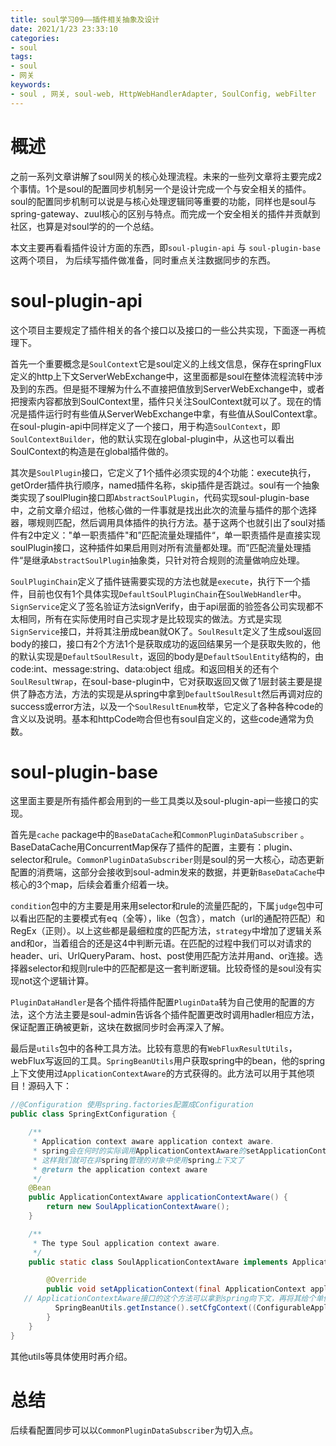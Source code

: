```yaml
---
title: soul学习09——插件相关抽象及设计
date: 2021/1/23 23:33:10
categories:
- soul
tags:
- soul
- 网关
keywords:
- soul , 网关, soul-web, HttpWebHandlerAdapter, SoulConfig, webFilter
---
```

# 概述

之前一系列文章讲解了soul网关的核心处理流程。未来的一些列文章将主要完成2个事情。1个是soul的配置同步机制另一个是设计完成一个与安全相关的插件。soul的配置同步机制可以说是与核心处理逻辑同等重要的功能，同样也是soul与spring-gateway、zuul核心的区别与特点。而完成一个安全相关的插件并贡献到社区，也算是对soul学的的一个总结。

本文主要再看看插件设计方面的东西，即`soul-plugin-api` 与 `soul-plugin-base`这两个项目， 为后续写插件做准备，同时重点关注数据同步的东西。

# soul-plugin-api

这个项目主要规定了插件相关的各个接口以及接口的一些公共实现，下面逐一再梳理下。

首先一个重要概念是`SoulContext`它是soul定义的上线文信息，保存在springFlux定义的http上下文ServerWebExchange中，这里面都是soul在整体流程流转中涉及到的东西。但是挺不理解为什么不直接把值放到ServerWebExchange中，或者把搜索内容都放到SoulContext里，插件只关注SoulContext就可以了。现在的情况是插件运行时有些值从ServerWebExchange中拿，有些值从SoulContext拿。在soul-plugin-api中同样定义了一个接口，用于构造`SoulContext`，即`SoulContextBuilder`，他的默认实现在global-plugin中，从这也可以看出SoulContext的构造是在global插件做的。

其次是`SoulPlugin`接口，它定义了1个插件必须实现的4个功能：execute执行，getOrder插件执行顺序，named插件名称，skip插件是否跳过。soul有一个抽象类实现了soulPlugin接口即`AbstractSoulPlugin`，代码实现soul-plugin-base中，之前文章介绍过，他核心做的一件事就是找出此次的流量与插件的那个选择器，哪规则匹配，然后调用具体插件的执行方法。基于这两个也就引出了soul对插件有2中定义："单一职责插件"和”匹配流量处理插件“，单一职责插件是直接实现soulPlugin接口，这种插件如果启用则对所有流量都处理。而”匹配流量处理插件“是继承`AbstractSoulPlugin`抽象类，只针对符合规则的流量做响应处理。

`SoulPluginChain`定义了插件链需要实现的方法也就是`execute`，执行下一个插件，目前也仅有1个具体实现`DefaultSoulPluginChain`在`SoulWebHandler`中。`SignService`定义了签名验证方法signVerify，由于api层面的验签各公司实现都不太相同，所有在实际使用时自己实现才是比较现实的做法。方式是实现`SignService`接口，并将其注册成bean就OK了。`SoulResult`定义了生成soul返回body的接口，接口有2个方法1个是获取成功的返回结果另一个是获取失败的，他的默认实现是`DefaultSoulResult`，返回的body是`DefaultSoulEntity`结构的，由code:int、message:string、data:object 组成。和返回相关的还有个`SoulResultWrap`，在soul-base-plugin中，它对获取返回又做了1层封装主要是提供了静态方法，方法的实现是从spring中拿到`DefaultSoulResult`然后再调对应的success或error方法，以及一个`SoulResultEnum`枚举，它定义了各种各种code的含义以及说明。基本和httpCode吻合但也有soul自定义的，这些code通常为负数。

# soul-plugin-base

这里面主要是所有插件都会用到的一些工具类以及soul-plugin-api一些接口的实现。

首先是`cache` package中的`BaseDataCache`和`CommonPluginDataSubscriber` 。BaseDataCache用ConcurrentMap保存了插件的配置，主要有：plugin、selector和rule。`CommonPluginDataSubscriber`则是soul的另一大核心，动态更新配置的消费端，这部分会接收到soul-admin发来的数据，并更新`BaseDataCache`中核心的3个map，后续会着重介绍着一块。

`condition`包中的方主要是用来用selector和rule的流量匹配的，下属`judge`包中可以看出匹配的主要模式有eq（全等），like（包含），match（url的通配符匹配）和RegEx（正则）。以上这些都是最细粒度的匹配方法，`strategy`中增加了逻辑关系and和or，当着组合的还是这4中判断元语。在匹配的过程中我们可以对请求的header、uri、UrlQueryParam、host、post使用匹配方法并用and、or连接。选择器selector和规则rule中的匹配都是这一套判断逻辑。比较奇怪的是soul没有实现not这个逻辑计算。

`PluginDataHandler`是各个插件将插件配置`PluginData`转为自己使用的配置的方法，这个方法主要是soul-admin告诉各个插件配置更改时调用hadler相应方法，保证配置正确被更新，这块在数据同步时会再深入了解。

最后是`utils`包中的各种工具方法。比较有意思的有`WebFluxResultUtils`，webFlux写返回的工具。`SpringBeanUtils`用户获取spring中的bean，他的spring上下文使用过`ApplicationContextAware`的方式获得的。此方法可以用于其他项目！源码入下：

```java
//@Configuration 使用spring.factories配置成Configuration
public class SpringExtConfiguration {

    /**
     * Application context aware application context aware.
     * spring会在何时的实际调用ApplicationContextAware的setApplicationContext方法，并传入向下文
     * 这样我们就可在非spring管理的对象中使用spring上下文了
     * @return the application context aware
     */
    @Bean
    public ApplicationContextAware applicationContextAware() {
        return new SoulApplicationContextAware();
    }

    /**
     * The type Soul application context aware.
     */
    public static class SoulApplicationContextAware implements ApplicationContextAware {

        @Override
        public void setApplicationContext(final ApplicationContext applicationContext) throws BeansException {
   // ApplicationContextAware接口的这个方法可以拿到spring向下文，再将其给个单例，这样非spring的代码就可以那spring中的bean了
          SpringBeanUtils.getInstance().setCfgContext((ConfigurableApplicationContext) applicationContext);
        }
    }
}
```

其他utils等具体使用时再介绍。

# 总结

后续看配置同步可以以`CommonPluginDataSubscriber`为切入点。

